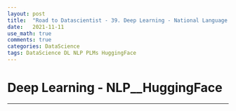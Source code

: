 ```yaml
---
layout: post
title:  "Road to Datascientist - 39. Deep Learning - National Language Processing - Hugging face"
date:   2021-11-11
use_math: true
comments: true
categories: DataScience 
tags: DataScience DL NLP PLMs HuggingFace
---
```

# Deep Learning - NLP__HuggingFace

---

